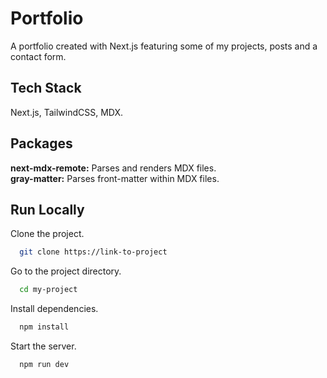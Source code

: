# Portfolio

A portfolio created with Next.js featuring some of my projects, posts and a contact form.

## Tech Stack

Next.js, TailwindCSS, MDX.

## Packages

**next-mdx-remote:** Parses and renders MDX files.\
**gray-matter:** Parses front-matter within MDX files.

## Run Locally

Clone the project.

```bash
  git clone https://link-to-project
```

Go to the project directory.

```bash
  cd my-project
```

Install dependencies.

```bash
  npm install
```

Start the server.

```bash
  npm run dev
```
